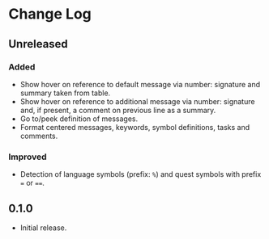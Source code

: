 # Change Log

## Unreleased

### Added
- Show hover on reference to default message via number: signature and summary taken from table.
- Show hover on reference to additional message via number: signature and, if present, a comment on previous line as a summary.
- Go to/peek definition of messages.
- Format centered messages, keywords, symbol definitions, tasks and comments.

### Improved
- Detection of language symbols (prefix: `%`) and quest symbols with prefix `=` or `==`.

## 0.1.0
- Initial release.
